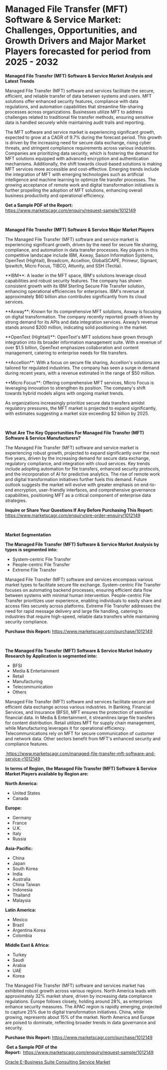 <p><h1>Managed File Transfer (MFT) Software & Service Market: Challenges, Opportunities, and Growth Drivers and Major Market Players forecasted for period from 2025 - 2032</h1></p><p><strong>Managed File Transfer (MFT) Software & Service Market Analysis and Latest Trends</strong></p>
<p><p>Managed File Transfer (MFT) software and services facilitate the secure, efficient, and reliable transfer of data between systems and users. MFT solutions offer enhanced security features, compliance with data regulations, and automation capabilities that streamline file-sharing processes across organizations. Businesses utilize MFT to address challenges related to traditional file transfer methods, ensuring sensitive data is handled securely while maintaining audit trails and reporting.</p><p>The MFT software and service market is experiencing significant growth, expected to grow at a CAGR of 9.7% during the forecast period. This growth is driven by the increasing need for secure data exchange, rising cyber threats, and stringent compliance requirements across various industries. Companies are prioritizing data security, which is fostering the demand for MFT solutions equipped with advanced encryption and authentication mechanisms. Additionally, the shift towards cloud-based solutions is making MFT services more accessible and cost-effective. Emerging trends include the integration of MFT with emerging technologies such as artificial intelligence and machine learning to optimize file transfer processes. The growing acceptance of remote work and digital transformation initiatives is further propelling the adoption of MFT solutions, enhancing overall business productivity and operational efficiency.</p></p>
<p><strong>Get a Sample PDF of the Report:&nbsp;</strong> <a href="https://www.marketscagr.com/enquiry/request-sample/1012149?utm_campaign=3189&utm_medium=2&utm_source=Github&utm_content=ia&utm_term=11032025&utm_id=managed-file-transfer-mft-software-service">https://www.marketscagr.com/enquiry/request-sample/1012149</a></p>
<p>&nbsp;</p>
<p><strong>Managed File Transfer (MFT) Software & Service Major Market Players</strong></p>
<p><p>The Managed File Transfer (MFT) software and service market is experiencing significant growth, driven by the need for secure file sharing, compliance, and automation in data transfer processes. Key players in this competitive landscape include IBM, Axway, Saison Information Systems, OpenText (Hightail), Broadcom, Accellion, GlobalSCAPE, Primeur, Signiant, Ipswitch, Micro Focus, TIBCO, Attunity, and SSH (Tectia).</p><p>**IBM**: A leader in the MFT space, IBM's solutions leverage cloud capabilities and robust security features. The company has shown consistent growth with its IBM Sterling Secure File Transfer solution, enhancing operational efficiencies for enterprises. IBM's revenue at approximately $60 billion also contributes significantly from its cloud services.</p><p>**Axway**: Known for its comprehensive MFT solutions, Axway is focusing on digital transformation. The company recently reported growth driven by strong demand for its APIs and data integration services. Axway’s revenue stands around $200 million, indicating solid positioning in the market.</p><p>**OpenText (Hightail)**: OpenText's MFT solutions have grown through integration into its broader information management suite. With a revenue of over $1.5 billion, OpenText emphasizes collaboration and content management, catering to enterprise needs for file transfers.</p><p>**Accellion**: With a focus on secure file sharing, Accellion's solutions are tailored for regulated industries. The company has seen a surge in demand during recent years, with a revenue estimated in the range of $50 million.</p><p>**Micro Focus**: Offering comprehensive MFT services, Micro Focus is leveraging innovation to strengthen its position. The company's shift towards hybrid models aligns with ongoing market trends.</p><p>As organizations increasingly prioritize secure data transfers amidst regulatory pressures, the MFT market is projected to expand significantly, with estimates suggesting a market size exceeding $2 billion by 2025.</p></p>
<p>&nbsp;</p>
<p><strong>What Are The Key Opportunities For Managed File Transfer (MFT) Software & Service Manufacturers?</strong></p>
<p><p>The Managed File Transfer (MFT) software and service market is experiencing robust growth, projected to expand significantly over the next five years, driven by the increasing demand for secure data exchange, regulatory compliance, and integration with cloud services. Key trends include adopting automation for file transfers, enhanced security protocols, and the incorporation of AI for predictive analytics. The rise of remote work and digital transformation initiatives further fuels this demand. Future outlook suggests the market will evolve with greater emphasis on end-to-end encryption, user-friendly interfaces, and comprehensive governance capabilities, positioning MFT as a critical component of enterprise data strategies.</p></p>
<p><strong>Inquire or Share Your Questions If Any Before Purchasing This Report:</strong> <a href="https://www.marketscagr.com/enquiry/pre-order-enquiry/1012149?utm_campaign=3189&utm_medium=2&utm_source=Github&utm_content=ia&utm_term=11032025&utm_id=managed-file-transfer-mft-software-service">https://www.marketscagr.com/enquiry/pre-order-enquiry/1012149</a></p>
<p>&nbsp;</p>
<p><strong>Market Segmentation</strong></p>
<p><strong>The Managed File Transfer (MFT) Software & Service Market Analysis by types is segmented into:</strong></p>
<p><ul><li>System-centric File Transfer</li><li>People-centric File Transfer</li><li>Extreme File Transfer</li></ul></p>
<p><p>Managed File Transfer (MFT) software and services encompass various market types to facilitate secure file exchange. System-centric File Transfer focuses on automating backend processes, ensuring efficient data flow between systems with minimal human intervention. People-centric File Transfer prioritizes user experience, enabling individuals to easily share and access files securely across platforms. Extreme File Transfer addresses the need for rapid message delivery and large file handling, catering to industries that require high-speed, reliable data transfers while maintaining security compliance.</p></p>
<p><strong>Purchase this Report:&nbsp;</strong><a href="https://www.marketscagr.com/purchase/1012149?utm_campaign=3189&utm_medium=2&utm_source=Github&utm_content=ia&utm_term=11032025&utm_id=managed-file-transfer-mft-software-service">https://www.marketscagr.com/purchase/1012149</a></p>
<p>&nbsp;</p>
<p><strong>The Managed File Transfer (MFT) Software & Service Market Industry Research by Application is segmented into:</strong></p>
<p><ul><li>BFSI</li><li>Media & Entertainment</li><li>Retail</li><li>Manufacturing</li><li>Telecommunication</li><li>Others</li></ul></p>
<p><p>Managed File Transfer (MFT) software and services facilitate secure and efficient data exchange across various industries. In Banking, Financial Services, and Insurance (BFSI), MFT ensures the protection of sensitive financial data. In Media & Entertainment, it streamlines large file transfers for content distribution. Retail utilizes MFT for supply chain management, while Manufacturing leverages it for operational efficiency. Telecommunications rely on MFT for secure communication of customer and network data. Other sectors benefit from MFT's enhanced security and compliance features.</p></p>
<p><a href="https://www.marketscagr.com/managed-file-transfer-mft-software-and-service-r1012149?utm_campaign=3189&utm_medium=2&utm_source=Github&utm_content=ia&utm_term=11032025&utm_id=managed-file-transfer-mft-software-service">&nbsp;https://www.marketscagr.com/managed-file-transfer-mft-software-and-service-r1012149</a></p>
<p><strong>In terms of Region, the Managed File Transfer (MFT) Software & Service Market Players available by Region are:</strong></p>
<p>
    <p> <strong> North America: </strong>
        <ul>
            <li>United States</li>
            <li>Canada</li>
        </ul>
        </p> 
    <p> <strong> Europe: </strong>
        <ul>
            <li>Germany</li>
            <li>France</li>
            <li>U.K.</li>
            <li>Italy</li>
            <li>Russia</li>
        </ul>
        </p> 
    <p> <strong> Asia-Pacific: </strong>
        <ul>
            <li>China</li>
            <li>Japan</li>
            <li>South Korea</li>
            <li>India</li>
            <li>Australia</li>
            <li>China Taiwan</li>
            <li>Indonesia</li>
            <li>Thailand</li>
            <li>Malaysia</li>
        </ul>
        </p> 
    <p> <strong> Latin America: </strong>
        <ul>
            <li>Mexico</li>
            <li>Brazil</li>
            <li>Argentina Korea</li>
            <li>Colombia</li>
        </ul>
        </p> 
    <p> <strong> Middle East & Africa: </strong>
        <ul>
            <li>Turkey</li>
            <li>Saudi</li>
            <li>Arabia</li>
            <li>UAE</li>
            <li>Korea</li>
        </ul>
    </p>
    </p>
<p><p>The Managed File Transfer (MFT) software and services market has exhibited robust growth across various regions. North America leads with approximately 32% market share, driven by increasing data compliance regulations. Europe follows closely, holding around 28%, as enterprises enhance security measures. The APAC region is rapidly emerging, projected to capture 25% due to digital transformation initiatives. China, while growing, represents about 15% of the market. North America and Europe are poised to dominate, reflecting broader trends in data governance and security.</p></p>
<p><strong>Purchase this Report: </strong><a href="https://www.marketscagr.com/purchase/1012149?utm_campaign=3189&utm_medium=2&utm_source=Github&utm_content=ia&utm_term=11032025&utm_id=managed-file-transfer-mft-software-service">https://www.marketscagr.com/purchase/1012149</a></p>
<p>&nbsp;<strong>Get a Sample PDF of the Report:&nbsp;&nbsp;</strong><a href="https://www.marketscagr.com/enquiry/request-sample/1012149?utm_campaign=3189&utm_medium=2&utm_source=Github&utm_content=ia&utm_term=11032025&utm_id=managed-file-transfer-mft-software-service">https://www.marketscagr.com/enquiry/request-sample/1012149</a></p>
<p><strong></strong></p>
<p><p><a href="https://github.com/ftnlewins/Market-Research-Report-List-1/blob/main/oracle-e-business-suite-consulting-service-market.md?utm_campaign=3189&utm_medium=2&utm_source=Github&utm_content=ia&utm_term=11032025&utm_id=managed-file-transfer-mft-software-service">Oracle E-Business Suite Consulting Service Market</a></p></p>